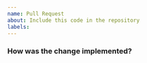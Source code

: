 ```yaml
---
name: Pull Request
about: Include this code in the repository
labels: 
---
```


### How was the change implemented?
<!-- Describe the implementation of the change made in this pull request -->

